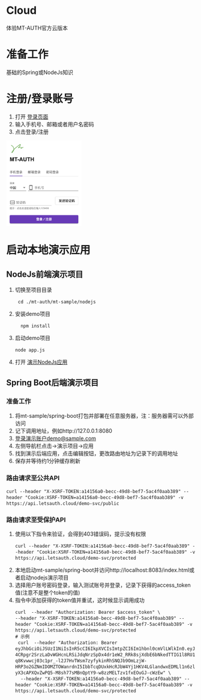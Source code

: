 # Cloud
体验MT-AUTH官方云版本

# 准备工作
基础的Spring或NodeJs知识

# 注册/登录账号
1. 打开 [登录页面](https://console.letsauth.cloud/login)
2. 输入手机号、邮箱或者用户名密码
3. 点击登录/注册

<img src="../images/new-user.png" alt="new-user" width="200"/>

# 启动本地演示应用

## NodeJs前端演示项目
1. 切换至项目目录
   ```shell
    cd ./mt-auth/mt-sample/nodejs
   ```
2. 安装demo项目
    ```shell
      npm install 
    ```
3. 启动demo项目
    ```shell
    node app.js 
    ```
4. 打开 [演示NodeJs应用](http://localhost:3000)
## Spring Boot后端演示项目
### 准备工作
1. 将mt-sample/spring-boot打包并部署在任意服务器，注：服务器需可以外部访问
2. 记下调用地址，例如http://127.0.0.1:8080
3. 登录演示账户demo@sample.com
4. 左侧导航栏点击->演示项目->应用
5. 找到演示后端应用，点击编辑按钮，更改路由地址为记录下的调用地址
6. 保存并等待约1分钟缓存刷新
### 路由请求至公共API
```shell
curl --header "X-XSRF-TOKEN:a14156a0-becc-49d8-bef7-5ac4f0aab389" --header "Cookie:XSRF-TOKEN=a14156a0-becc-49d8-bef7-5ac4f0aab389" -v https://api.letsauth.cloud/demo-svc/public
```
### 路由请求至受保护API
1. 使用以下指令来验证，会得到403错误码，提示没有权限
    ```shell
    curl --header "X-XSRF-TOKEN:a14156a0-becc-49d8-bef7-5ac4f0aab389" --header "Cookie:XSRF-TOKEN=a14156a0-becc-49d8-bef7-5ac4f0aab389" -v https://api.letsauth.cloud/demo-svc/protected
    ```
2. 本地启动mt-sample/spring-boot并访问http://localhost:8083/index.html或者启动nodejs演示项目
3. 选择用户账号密码登录，输入测试账号并登录，记录下获得的access_token值(注意不是整个token的值)
4. 指令中添加获得的token值并重试，这时候显示调用成功
    ```shell
    curl  --header "Authorization: Bearer $access_token" \
    --header "X-XSRF-TOKEN:a14156a0-becc-49d8-bef7-5ac4f0aab389" --header "Cookie:XSRF-TOKEN=a14156a0-becc-49d8-bef7-5ac4f0aab389" -v https://api.letsauth.cloud/demo-svc/protected
    # 示例
     curl  --header "Authorization: Bearer eyJhbGciOiJSUzI1NiIsInR5cCI6IkpXVCIsImtpZCI6Im1hbnl0cmVlLWlkIn0.eyJ1aWQiOiIwVThPSThEN0QwUjAiLCJhdWQiOlsiMEM4T0lETjQwTTRHIl0sInVzZXJfbmFtZSI6IjBVOE9JOEQ3RDBSMCIsInNjb3BlIjpbIjBQOE9JRExaNElZUyJdLCJleHAiOjE2ODE2NjMwMDAsImlhdCI6MTY4MTY2Mjg4MCwicHJvamVjdElkIjoiMFA4T0lETFo0SVlTIiwianRpIjoiMGI5Y2RjY2QtYTNhYi00OTFiLThmYTgtNTJjOTg5NjMzYjkyIiwicGVybWlzc2lvbklkcyI6WyIwWThPSUVGS1NQSEQiXSwiY2xpZW50X2lkIjoiMEM4T0laM0dWRDM0In0.UTRL06dqclYkzRBxzmrbSJBliu4k_9Ow-4CRpgr2SrzLaDvWGHcnLRSiJdqNrzSpDx4dr1eW2_RRk8sjXdbE6bNkedTTIG1l8RU1jwewspuO9vUt1MOn3zUkLh70iRFT64nPdByiJeY1UzvDa1rEGWxysWp-q8Kvwwcj03c1pr_-l2J7HvTWsm7zyfykinRhSNQJb9OmLzjW-HRP3o2GZNmIDOMZTOWanrdnI5IbbTcqDUxkHcRJbW4Yj1HKV4LGlandwxEDMLl1n6zlp4pgx1WwvLkswO-yX3cAPXQvZwPQ5-M8sh77sMBnQptY9-w8zzMELTzv1fxEOuGJ-cWzEw" \
      --header "X-XSRF-TOKEN:a14156a0-becc-49d8-bef7-5ac4f0aab389" --header "Cookie:XSRF-TOKEN=a14156a0-becc-49d8-bef7-5ac4f0aab389" -v https://api.letsauth.cloud/demo-svc/protected
    ```
